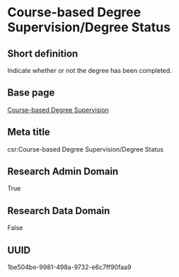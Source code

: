 # Course-based Degree Supervision/Degree Status
## Short definition
Indicate whether or not the degree has been completed.
## Base page
[Course-based Degree Supervision](../../Objects/Course-based%20Degree%20Supervision.md)
## Meta title
csr:Course-based Degree Supervision/Degree Status
## Research Admin Domain
True
## Research Data Domain
False
## UUID
1be504be-9981-498a-9732-e6c7ff90faa9

